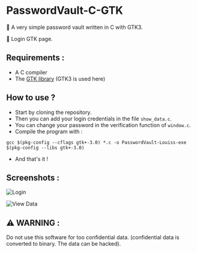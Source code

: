 # PasswordVault-C-GTK
🎯 A very simple password vault written in C with GTK3. 

🧩 Login GTK page.

## Requirements : 

* A C compiler
* The [GTK library](https://www.gtk.org) (GTK3 is used here)

## How to use ? 

* Start by cloning the repository. 
* Then you can add your login credentials in the file `show_data.c`.
* You can change your password in the verification function of `window.c`.
* Compile the program with : 

`gcc $(pkg-config --cflags gtk+-3.0) *.c -o PasswordVault-Louiss-exe $(pkg-config --libs gtk+-3.0)`

* And that's it ! 

## Screenshots : 

![Login](https://github.com/PasswordVault-C-GTK/s1.png "Budgie - Solus")

![View Data](https://github.com/PasswordVault-C-GTK/s2.png "data")

## ⚠️ WARNING : 
Do not use this software for too confidential data. (confidential data is converted to binary. The data can be hacked).
